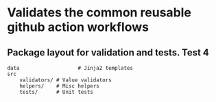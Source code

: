 # Validates the common reusable github action workflows


## Package layout for validation and tests. Test 4

```
data                   # Jinja2 templates
src
    validators/ # Value validators
    helpers/    # Misc helpers
    tests/      # Unit tests
```
